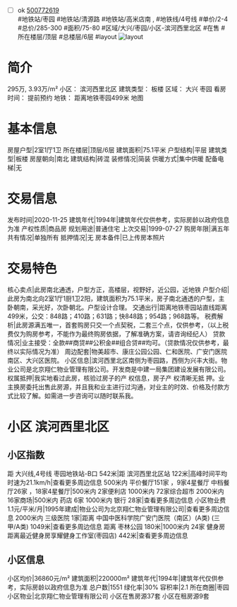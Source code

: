 - [ ] ok [500772619](https://bj.5i5j.com/ershoufang/500772619.html)  
 #地铁站/枣园 #地铁站/清源路 #地铁站/高米店南 ,  #地铁线/4号线
#单价/2-4 #总价/285-300 #面积/75-80   #区域/大兴/枣园/小区-滨河西里北区 #在售 #所在楼层/顶层 #总楼层/6层 #layout 
![layout](http://image2a.5i5j.com/scm/HOUSE_CUSTOMER/8d9d1f516c8f47d2ae9dd5b8f01a6869.jpg_P5.jpg) 
# 简介 
 295万,  3.93万/m² 
小区： 滨河西里北区
建筑类型： 板楼
区域： 大兴 枣园
看房时间： 提前预约
地铁： 距离地铁枣园499米 地图
# 基本信息 
 房屋户型|2室1厅1卫
所在楼层|顶层/6层
建筑面积|75.1平米
户型结构|平层
建筑类型|板楼
房屋朝向|南北
建筑结构|砖混
装修情况|简装
供暖方式|集中供暖
配备电梯|无
# 交易信息 
 发布时间|2020-11-25
建筑年代|1994年|建筑年代仅供参考，实际房龄以政府信息为准
产权性质|商品房
规划用途|普通住宅
上次交易|1999-07-27
购房年限|满五年
共有情况|单独所有
抵押情况|无
房本备件|已上传房本照片
# 交易特色 
 核心卖点|此房南北通透，户型方正，高楼层，视野好，近公园，近地铁
户型介绍|此房为南北向2室1厅1厨1卫2阳，建筑面积为75.1平米，房子南北通透的户型，主卧朝南，采光好，次卧朝北。户型设计合理。
交通出行|距离地铁枣园站直线距离499米，公交：848路；410路；631路；快848路；954路；968路等。
税费解析|此房源满五唯一，首套购房只交一个点契税，二套三个点，仅供参考，（以上税费仅为购房参考，不能作为最终购房依据，了解准确方案，请咨询经纪人）
贷款情况|业主接受：全款##商贷##公积金##组合贷##均可。（贷款情况仅供参考，最终以实际情况为准）
周边配套|物美超市、康庄公园公园、仁和医院、广安门医院南区、大兴区医院。
小区信息|滨河西里北区南侧为枣园路，西侧为兴丰大街。物业公司是北京翔仁物业管理有限公司。开发商是中建一局集团建设发展有限公司。
权属抵押|我实地看过此房，核验过房子的产 权信息，房子产 权清晰无抵 押。业主换房委托出售此房源，并且我和业主进行过沟通，对业主的时效、价格及付款方式比较了解。如需进一步咨询可以随时联系我。
# 小区 滨河西里北区
## 小区指数 
 距 大兴线,4号线 枣园地铁站-B口 542米|距 滨河西里北区站 122米|高峰时间平均时速为21.1km/h|查看更多周边信息
500米内 平价餐厅151家 ，9家4星餐厅
中档餐厅26家 ，18家4星餐厅|500米内 2家便利店
1000米内 72家综合超市
2000米内 16家商场|500米内 药店 6家
1000米内 银行 28家|查看更多周边信息
小区物业费1.1元/平米/月|1995年建成|物业公司为北京翔仁物业管理有限公司|查看更多周边信息
2000米内 三级医院 1家|距离 中国中医科学院广安门医院（南区）(A类) (三甲/A类) 1049米|查看更多周边信息
距离 枣林公园 180米|1000米内 24家 健身房
距离最近健身房享耀健身工作室(枣园店) 442米|查看更多周边信息
## 小区信息 
 小区均价|36860元/m²
建筑面积|220000m²
建筑年代|1994年|建筑年代仅供参考，实际房龄以政府信息为准
总户数|1551
绿化率|30%
容积率|2.1
所在商圈|枣园
小区物业|北京翔仁物业管理有限公司
小区在售房源37套
小区在租房源9套
